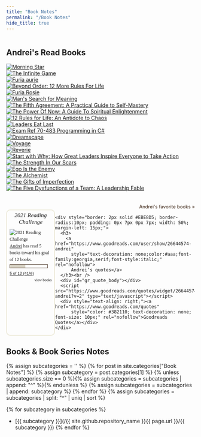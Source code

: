 ```yaml
---
title: "Book Notes"
permalink: "/Book Notes"
hide_title: true
---
```

<div style="display: flex; flex-direction: column; margin-bottom: 20px;">
  <div id="gr_grid_widget_1636829860">
    <h2>
      <a style="text-decoration: none;" rel="nofollow"
        href="https://www.goodreads.com/review/list/26644574-andrei?shelf=read&utm_medium=api&utm_source=grid_widget">Andrei's
        Read Books</a>
    </h2>
    <div class="gr_grid_container">
      <div class="gr_grid_book_container"><a title="Morning Star (Red Rising Saga, #3)" rel="nofollow"
          href="https://www.goodreads.com/book/show/18966806-morning-star"><img alt="Morning Star" border="0"
            src="https://i.gr-assets.com/images/S/compressed.photo.goodreads.com/books/1461354277l/18966806._SY75_.jpg" /></a>
      </div>
      <div class="gr_grid_book_container"><a title="The Infinite Game" rel="nofollow"
          href="https://www.goodreads.com/book/show/38390751-the-infinite-game"><img alt="The Infinite Game" border="0"
            src="https://i.gr-assets.com/images/S/compressed.photo.goodreads.com/books/1571114448l/38390751._SY75_.jpg" /></a>
      </div>
      <div class="gr_grid_book_container"><a title="Furia aurie (Red Rising, #2)" rel="nofollow"
          href="https://www.goodreads.com/book/show/32882316-furia-aurie"><img alt="Furia aurie" border="0"
            src="https://i.gr-assets.com/images/S/compressed.photo.goodreads.com/books/1478444696l/32882316._SX50_.jpg" /></a>
      </div>
      <div class="gr_grid_book_container"><a title="Beyond Order: 12 More Rules For Life" rel="nofollow"
          href="https://www.goodreads.com/book/show/56019043-beyond-order"><img
            alt="Beyond Order: 12 More Rules For Life" border="0"
            src="https://i.gr-assets.com/images/S/compressed.photo.goodreads.com/books/1606147973l/56019043._SY75_.jpg" /></a>
      </div>
      <div class="gr_grid_book_container"><a title="Furia Roșie" rel="nofollow"
          href="https://www.goodreads.com/book/show/29547469-furia-ro-ie"><img alt="Furia Roșie" border="0"
            src="https://i.gr-assets.com/images/S/compressed.photo.goodreads.com/books/1458313879l/29547469._SX50_.jpg" /></a>
      </div>
      <div class="gr_grid_book_container"><a title="Man's Search for Meaning" rel="nofollow"
          href="https://www.goodreads.com/book/show/19306508-man-s-search-for-meaning"><img
            alt="Man's Search for Meaning" border="0"
            src="https://i.gr-assets.com/images/S/compressed.photo.goodreads.com/books/1386573716l/19306508._SY75_.jpg" /></a>
      </div>
      <div class="gr_grid_book_container"><a title="The Fifth Agreement: A Practical Guide to Self-Mastery"
          rel="nofollow" href="https://www.goodreads.com/book/show/6979404-the-fifth-agreement"><img
            alt="The Fifth Agreement: A Practical Guide to Self-Mastery" border="0"
            src="https://i.gr-assets.com/images/S/compressed.photo.goodreads.com/books/1328698808l/6979404._SX50_.jpg" /></a>
      </div>
      <div class="gr_grid_book_container"><a title="The Power Of Now: A Guide To Spiritual Enlightenment" rel="nofollow"
          href="https://www.goodreads.com/book/show/855029.The_Power_Of_Now"><img
            alt="The Power Of Now: A Guide To Spiritual Enlightenment" border="0"
            src="https://i.gr-assets.com/images/S/compressed.photo.goodreads.com/books/1348011217l/855029._SY75_.jpg" /></a>
      </div>
      <div class="gr_grid_book_container"><a title="12 Rules for Life: An Antidote to Chaos" rel="nofollow"
          href="https://www.goodreads.com/book/show/30257963-12-rules-for-life"><img
            alt="12 Rules for Life: An Antidote to Chaos" border="0"
            src="https://i.gr-assets.com/images/S/compressed.photo.goodreads.com/books/1512705866l/30257963._SY75_.jpg" /></a>
      </div>
      <div class="gr_grid_book_container"><a title="Leaders Eat Last" rel="nofollow"
          href="https://www.goodreads.com/book/show/16144853-leaders-eat-last"><img alt="Leaders Eat Last" border="0"
            src="https://i.gr-assets.com/images/S/compressed.photo.goodreads.com/books/1400881733l/16144853._SY75_.jpg" /></a>
      </div>
      <div class="gr_grid_book_container"><a title="Exam Ref 70-483 Programming in C#" rel="nofollow"
          href="https://www.goodreads.com/book/show/35940720-exam-ref-70-483-programming-in-c"><img
            alt="Exam Ref 70-483 Programming in C#" border="0"
            src="https://i.gr-assets.com/images/S/compressed.photo.goodreads.com/books/1554311520l/35940720._SX50_.jpg" /></a>
      </div>
      <div class="gr_grid_book_container"><a title="Dreamscape (The Poetic Underground #3)" rel="nofollow"
          href="https://www.goodreads.com/book/show/29472884-dreamscape"><img alt="Dreamscape" border="0"
            src="https://i.gr-assets.com/images/S/compressed.photo.goodreads.com/books/1457560571l/29472884._SX50_.jpg" /></a>
      </div>
      <div class="gr_grid_book_container"><a title="Voyage (The Poetic Underground #2)" rel="nofollow"
          href="https://www.goodreads.com/book/show/23494039-voyage"><img alt="Voyage" border="0"
            src="https://i.gr-assets.com/images/S/compressed.photo.goodreads.com/books/1415004526l/23494039._SX50_.jpg" /></a>
      </div>
      <div class="gr_grid_book_container"><a title="Reverie (The Poetic Underground #1)" rel="nofollow"
          href="https://www.goodreads.com/book/show/20665183-reverie"><img alt="Reverie" border="0"
            src="https://i.gr-assets.com/images/S/compressed.photo.goodreads.com/books/1412531547l/20665183._SX50_.jpg" /></a>
      </div>
      <div class="gr_grid_book_container"><a title="Start with Why: How Great Leaders Inspire Everyone to Take Action"
          rel="nofollow" href="https://www.goodreads.com/book/show/7108725-start-with-why"><img
            alt="Start with Why: How Great Leaders Inspire Everyone to Take Action" border="0"
            src="https://i.gr-assets.com/images/S/compressed.photo.goodreads.com/books/1360936414l/7108725._SY75_.jpg" /></a>
      </div>
      <div class="gr_grid_book_container"><a title="The Strength In Our Scars" rel="nofollow"
          href="https://www.goodreads.com/book/show/41057388-the-strength-in-our-scars"><img
            alt="The Strength In Our Scars" border="0"
            src="https://i.gr-assets.com/images/S/compressed.photo.goodreads.com/books/1533562564l/41057388._SY75_.jpg" /></a>
      </div>
      <div class="gr_grid_book_container"><a title="Ego Is the Enemy" rel="nofollow"
          href="https://www.goodreads.com/book/show/27036528-ego-is-the-enemy"><img alt="Ego Is the Enemy" border="0"
            src="https://i.gr-assets.com/images/S/compressed.photo.goodreads.com/books/1459114043l/27036528._SX50_.jpg" /></a>
      </div>
      <div class="gr_grid_book_container"><a title="The Alchemist" rel="nofollow"
          href="https://www.goodreads.com/book/show/18144590-the-alchemist"><img alt="The Alchemist" border="0"
            src="https://i.gr-assets.com/images/S/compressed.photo.goodreads.com/books/1466865542l/18144590._SY75_.jpg" /></a>
      </div>
      <div class="gr_grid_book_container"><a title="The Gifts of Imperfection" rel="nofollow"
          href="https://www.goodreads.com/book/show/7015403-the-gifts-of-imperfection"><img
            alt="The Gifts of Imperfection" border="0"
            src="https://i.gr-assets.com/images/S/compressed.photo.goodreads.com/books/1369092544l/7015403._SX50_.jpg" /></a>
      </div>
      <div class="gr_grid_book_container"><a title="The Five Dysfunctions of a Team: A Leadership Fable" rel="nofollow"
          href="https://www.goodreads.com/book/show/21343.The_Five_Dysfunctions_of_a_Team"><img
            alt="The Five Dysfunctions of a Team: A Leadership Fable" border="0"
            src="https://i.gr-assets.com/images/S/compressed.photo.goodreads.com/books/1400841022l/21343._SY75_.jpg" /></a>
      </div>
      <br style="clear: both" /><br /><a class="gr_grid_branding"
        style="font-size: .9em; color: #382110; text-decoration: none; float: right; clear: both" rel="nofollow"
        href="https://www.goodreads.com/user/show/26644574-andrei">Andrei's favorite books »</a>
    </div>
  </div>
  <script
    src="https://www.goodreads.com/review/grid_widget/26644574.Andrei's%20Read%20Books?cover_size=small&hide_link=&hide_title=&num_books=50&order=d&shelf=read&sort=date_read&widget_id=1636829860"
    type="text/javascript" charset="utf-8"></script>

  <div style="display: flex; flex-direction: row; justify-content: space-between;">
    <div id="gr_challenge_11650"
      style="border: 2px solid #EBE8D5; border-radius:10px; padding: 0px 7px 0px 7px; width: 50%;">
      <div id="gr_challenge_progress_body_11650" style="font-size: 12px; font-family: georgia,serif;line-height: 18px">
        <h3 style="margin: 4px 0 10px; font-weight: normal; text-align: center">
          <a style="text-decoration: none; font-family:georgia,serif;font-style:italic; font-size: 1.1em" rel="nofollow"
            href="https://www.goodreads.com/challenges/11650-2021-reading-challenge">2021 Reading Challenge</a>
        </h3>
        <div class="challengePic">
          <a rel="nofollow" href="https://www.goodreads.com/challenges/11650-2021-reading-challenge"><img
              alt="2021 Reading Challenge" style="float:left; margin-right: 10px; border: 0 none"
              src="https://images.gr-assets.com/challenges/1608245803p2/11650.jpg" /></a>
        </div>
        <div>
          <a rel="nofollow" href="https://www.goodreads.com/user/show/26644574-andrei">Andrei</a> has
          read 5 books toward
          his goal of
          12 books.
        </div>
        <div
          style="width: 100px; margin: 4px 5px 5px 0; float: left; border: 1px solid #382110; height: 8px; overflow: hidden; background-color: #FFF">
          <div style="width: 41%; background-color: #D7D2C4; float: left"><span style="visibility:hidden">hide</span>
          </div>
        </div>
        <div style="font-family: arial, verdana, helvetica, sans-serif;font-size:90%">
          <a rel="nofollow" href="https://www.goodreads.com/user_challenges/25025567">5 of 12 (41%)</a>
        </div>
        <div style="text-align: right;">
          <a style="text-decoration: none; font-size: 10px;" rel="nofollow"
            href="https://www.goodreads.com/user_challenges/25025567">view books</a>
        </div>
      </div>
      <script src="https://www.goodreads.com/user_challenges/widget/26644574-andrei?challenge_id=11650&v=2"></script>
    </div>

    <div style="border: 2px solid #EBE8D5; border-radius:10px; padding: 0px 7px 0px 7px; width: 50%; margin-left: 15px;">
      <h3>
        <a href="https://www.goodreads.com/user/show/26644574-andrei"
          style="text-decoration: none;color:#aaa;font-family:georgia,serif;font-style:italic;" rel="nofollow">
          Andrei’s quotes</a>
      </h3><br />
      <div id="gr_quote_body"></div>
      <script src="https://www.goodreads.com/quotes/widget/26644574-andrei?v=2" type="text/javascript"></script>
      <div style="text-align: right;"><a href="https://www.goodreads.com/quotes"
          style="color: #382110; text-decoration: none; font-size: 10px;" rel="nofollow">Goodreads Quotes</a></div>
    </div>
  </div>
</div>

Books & Book Series Notes
-------------------------
{% assign subcategories = '' %}
{% for post in site.categories["Book Notes"] %}
{% assign subcategory = post.categories[1] %}
{% unless subcategories.size == 0 %}{% assign subcategories = subcategories | append: "^" %}{% endunless %}
{% assign subcategories = subcategories | append: subcategory %}
{% endfor %}
{% assign subcategories = subcategories | split: "^" | uniq | sort %}

{% for subcategory in subcategories %}
* [{{ subcategory }}](/{{ site.github.repository_name }}{{ page.url }}/{{ subcategory }})
{% endfor %}
